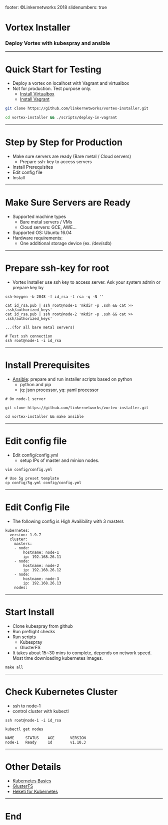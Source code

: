 footer: ©Linkernetworks 2018
slidenumbers: true

# Vortex Installer

### Deploy Vortex with kubespray and ansible

---

# Quick Start for Testing

- Deploy a vortex on localhost with Vagrant and virtualbox
- Not for production. Test purpose only.
  - [Install Virtualbox](https://www.virtualbox.org/wiki/Downloads)
  - [Install Vagrant](https://www.vagrantup.com/downloads.html)

```bash
git clone https://github.com/linkernetworks/vortex-installer.git

cd vortex-installer && ./scripts/deploy-in-vagrant
```

---

# Step by Step for Production

- Make sure servers are ready (Bare metal / Cloud servers)
  - Prepare ssh-key to access servers
- Install Prerequisites
- Edit config file
- Install

---

# Make Sure Servers are Ready 

- Supported machine types
  - Bare metal servers / VMs
  - Cloud servers: GCE, AWE...
- Supported OS: Ubuntu 16.04
- Hardware requirements:
  - One additional storage device (ex. /dev/sdb)

---

# Prepare ssh-key for root

- Vortex Installer use ssh key to access server. Ask your system admin or prepare key by

```
ssh-keygen -b 2048 -f id_rsa -t rsa -q -N ''

cat id_rsa.pub | ssh root@node-1 'mkdir -p .ssh && cat >> .ssh/authorized_keys'
cat id_rsa.pub | ssh root@node-2 'mkdir -p .ssh && cat >> .ssh/authorized_keys'

...(for all bare metal servers)

# Test ssh connection
ssh root@node-1 -i id_rsa
```

---

# Install Prerequisites

- [Ansible](https://www.ansible.com/): prepare and run installer scripts based on python
  - python and pip
  - jq: json processor, yq: yaml processor

```
# On node-1 server

git clone https://github.com/linkernetworks/vortex-installer.git

cd vortex-installer && make ansible
```

---

# Edit config file

- Edit config/config.yml
  - setup IPs of master and minion nodes.

```
vim config/config.yml

# Use 5g preset template
cp config/5g.yml config/config.yml
```

---

# Edit Config File

- The following config is High Availibility with 3 masters

```
kubernetes:
  version: 1.9.7
  cluster:
    masters:
    - node:
        hostname: node-1
        ip: 192.168.26.11
    - node:
        hostname: node-2
        ip: 192.168.26.12
    - node:
        hostname: node-3
        ip: 192.168.26.13
    nodes:
```

---

# Start Install

- Clone kubespray from github
- Run preflight checks
- Run scripts
  - Kubespray
  - GlusterFS
- It takes about 15~30 mins to complete, depends on network speed. Most time downloading kubernetes images.

```
make all
```

---

# Check Kubernetes Cluster

- ssh to node-1
- control cluster with kubectl

```
ssh root@node-1 -i id_rsa

kubectl get nodes

NAME     STATUS    AGE       VERSION
node-1   Ready     1d        v1.10.3

```

---

# Other Details

- [Kubernetes Basics](https://kubernetes.io/docs/tutorials/kubernetes-basics/)
- [GlusterFS](https://docs.gluster.org/en/v3/)
- [Heketi for Kubernetes](https://github.com/heketi/heketi/tree/master/extras/kubernetes)

---

# End
